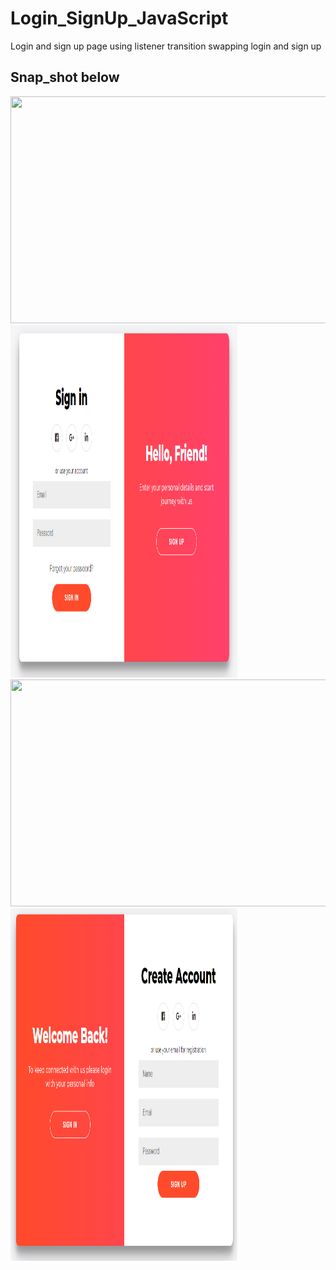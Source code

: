 # Login_SignUp_JavaScript
Login and sign up page using listener transition swapping login and sign up 
## Snap_shot below
<img src="/Screenshort/capture1.png" width="564" height="363"><img src="/snapshot/Capture1.PNG" width="363" height="564">
<img src="/Screenshort/capture1.png" width="564" height="363"><img src="/snapshot/Capture2.PNG" width="363" height="564">
